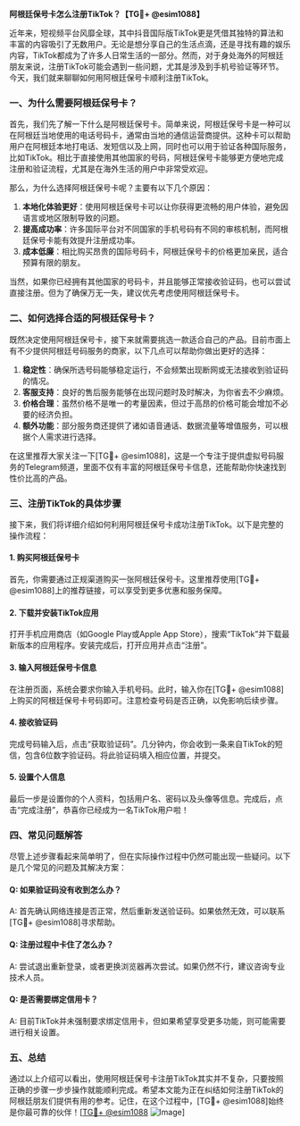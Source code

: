**阿根廷保号卡怎么注册TikTok？【TG💪+ @esim1088】**

近年来，短视频平台风靡全球，其中抖音国际版TikTok更是凭借其独特的算法和丰富的内容吸引了无数用户。无论是想分享自己的生活点滴，还是寻找有趣的娱乐内容，TikTok都成为了许多人日常生活的一部分。然而，对于身处海外的阿根廷朋友来说，注册TikTok可能会遇到一些问题，尤其是涉及到手机号验证等环节。今天，我们就来聊聊如何用阿根廷保号卡顺利注册TikTok。

### 一、为什么需要阿根廷保号卡？

首先，我们先了解一下什么是阿根廷保号卡。简单来说，阿根廷保号卡是一种可以在阿根廷当地使用的电话号码卡，通常由当地的通信运营商提供。这种卡可以帮助用户在阿根廷本地打电话、发短信以及上网，同时也可以用于验证各种国际服务，比如TikTok。相比于直接使用其他国家的号码，阿根廷保号卡能够更方便地完成注册和验证流程，尤其是在海外生活的用户中非常受欢迎。

那么，为什么选择阿根廷保号卡呢？主要有以下几个原因：

1. **本地化体验更好**：使用阿根廷保号卡可以让你获得更流畅的用户体验，避免因语言或地区限制导致的问题。
2. **提高成功率**：许多国际平台对不同国家的手机号码有不同的审核机制，而阿根廷保号卡能有效提升注册成功率。
3. **成本低廉**：相比购买昂贵的国际号码卡，阿根廷保号卡的价格更加亲民，适合预算有限的朋友。

当然，如果你已经拥有其他国家的号码卡，并且能够正常接收验证码，也可以尝试直接注册。但为了确保万无一失，建议优先考虑使用阿根廷保号卡。

### 二、如何选择合适的阿根廷保号卡？

既然决定使用阿根廷保号卡，接下来就需要挑选一款适合自己的产品。目前市面上有不少提供阿根廷号码服务的商家，以下几点可以帮助你做出更好的选择：

1. **稳定性**：确保所选号码能够稳定运行，不会频繁出现断网或无法接收到验证码的情况。
2. **客服支持**：良好的售后服务能够在出现问题时及时解决，为你省去不少麻烦。
3. **价格合理**：虽然价格不是唯一的考量因素，但过于高昂的价格可能会增加不必要的经济负担。
4. **额外功能**：部分服务商还提供了诸如语音通话、数据流量等增值服务，可以根据个人需求进行选择。

在这里推荐大家关注一下[TG💪+ @esim1088]，这是一个专注于提供虚拟号码服务的Telegram频道，里面不仅有丰富的阿根廷保号卡信息，还能帮助你快速找到性价比高的产品。

### 三、注册TikTok的具体步骤

接下来，我们将详细介绍如何利用阿根廷保号卡成功注册TikTok。以下是完整的操作流程：

#### 1. 购买阿根廷保号卡

首先，你需要通过正规渠道购买一张阿根廷保号卡。这里推荐使用[TG💪+ @esim1088]上的推荐链接，可以享受到更多优惠和服务保障。

#### 2. 下载并安装TikTok应用

打开手机应用商店（如Google Play或Apple App Store），搜索“TikTok”并下载最新版本的应用程序。安装完成后，打开应用并点击“注册”。

#### 3. 输入阿根廷保号卡信息

在注册页面，系统会要求你输入手机号码。此时，输入你在[TG💪+ @esim1088]上购买的阿根廷保号卡号码即可。注意检查号码是否正确，以免影响后续步骤。

#### 4. 接收验证码

完成号码输入后，点击“获取验证码”。几分钟内，你会收到一条来自TikTok的短信，包含6位数字验证码。将此验证码填入相应位置，并提交。

#### 5. 设置个人信息

最后一步是设置你的个人资料，包括用户名、密码以及头像等信息。完成后，点击“完成注册”，恭喜你已经成为一名TikTok用户啦！

### 四、常见问题解答

尽管上述步骤看起来简单明了，但在实际操作过程中仍然可能出现一些疑问。以下是几个常见的问题及其解决方案：

#### Q: 如果验证码没有收到怎么办？
A: 首先确认网络连接是否正常，然后重新发送验证码。如果依然无效，可以联系[TG💪+ @esim1088]寻求帮助。

#### Q: 注册过程中卡住了怎么办？
A: 尝试退出重新登录，或者更换浏览器再次尝试。如果仍然不行，建议咨询专业技术人员。

#### Q: 是否需要绑定信用卡？
A: 目前TikTok并未强制要求绑定信用卡，但如果希望享受更多功能，则可能需要进行相关设置。

### 五、总结

通过以上介绍可以看出，使用阿根廷保号卡注册TikTok其实并不复杂，只要按照正确的步骤一步步操作就能顺利完成。希望本文能为正在纠结如何注册TikTok的阿根廷朋友们提供有用的参考。记住，在这个过程中，[TG💪+ @esim1088]始终是你最可靠的伙伴！[[TG💪+ @esim1088](https://t.me/s/esim1088) ![Image](https://i.postimg.cc/4NQfJmqS/Snipaste-2025-05-13-00-14-12.png)]